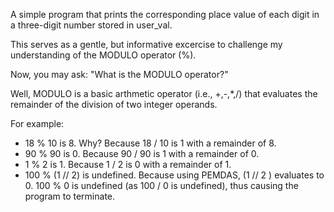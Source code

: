A simple program that prints the corresponding place value of each digit in a three-digit number stored in user_val.

This serves as a gentle, but informative excercise to challenge my understanding of the MODULO operator (%).

Now, you may ask: "What is the MODULO operator?"

Well, MODULO is a basic arthmetic operator (i.e., +,-,*,/) that evaluates the remainder of the division of two integer operands.

For example:

* 18 % 10 is 8. 
	Why? Because 18 / 10 is 1 with a remainder of 8.
* 90 % 90 is 0. 
	Because 90 / 90 is 1 with a remainder of 0.
* 1 % 2 is 1. 
  	Because 1 / 2 is 0 with a remainder of 1.
* 100 % (1 // 2) is undefined. 
  	Because using PEMDAS, (1 // 2 ) evaluates to 0. 
	100 % 0 is undefined (as 100 / 0 is undefined), thus causing the program to terminate.
